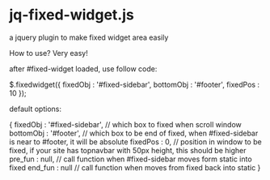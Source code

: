 jq-fixed-widget.js
==================

a jquery plugin to make fixed widget area easily


How to use? Very easy!

after #fixed-widget loaded, use follow code:

  $.fixedwidget({
    fixedObj : '#fixed-sidebar',
    bottomObj : '#footer',
    fixedPos : 10
  });


default options:

  {
    fixedObj : '#fixed-sidebar',  // which box to fixed when scroll window
    bottomObj : '#footer',  // which box to be end of fixed, when #fixed-sidebar is near to #footer, it will be absolute
    fixedPos : 0, // position in window to be fixed, if your site has topnavbar with 50px height, this should be higher
    pre_fun : null, // call function when #fixed-sidebar moves form static into fixed 
    end_fun : null // call function when moves from fixed back into static
  }
